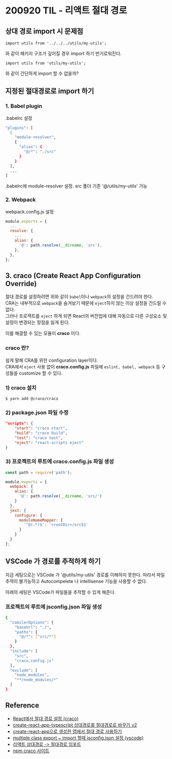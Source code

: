 # 200920 TIL - 리액트 절대 경로

## 상대 경로 import 시 문제점

`import utils from '../../../utils/my-utils';`

와 같이 패키지 구조가 깊어질 경우 import 하기 번거로워진다.

`import utils from 'utils/my-utils';`

와 같이 간단하게 import 할 수 없을까?

## 지정된 절대경로로 import 하기

### 1. Babel plugin

.babelrc 설정

```bash
"plugins": [
  [
    "module-resolver",
    {
      "alias": {
        "@/*": "./src"
      }
    }
  ],
  ...
]
```

.babelrc에 module-resolver 설정. src 폴더 기준 '@/utils/my-utils' 가능

### 2. Webpack

webpack.config.js 설정

```javascript
module.esports = {
  ...
  resolve: {
    ...
    alias: {
      '@': path.resolve(__dirname, 'src'),
    },
  },
};
```

## 3. craco (Create React App Configuration Override)

절대 경로를 설정하려면 위와 같이 `babel`이나 `webpack`의 설정을 건드려야 한다.  
CRA는 내부적으로 `webpack`을 숨겨놨기 때문에 `eject`하지 않는 이상 설정을 건드릴 수 없다.  
그러나 프로젝트를 `eject` 하게 되면 React의 버전업에 대해 자동으로 다른 구성요소 및 설정이 변경되는 장점을 잃게 된다.

이를 해결할 수 있는 모듈이 **craco** 이다.

### craco 란?

쉽게 말해 CRA를 위한 configuration layer이다.  
CRA에서 `eject` 사용 없이 **craco.config.js** 파일에 `eslint, babel, webpack` 등 구성들을 customize 할 수 있다.

### 1) craco 설치

`$ yarn add @craco/craco`

### 2) package.json 파일 수정

```json
"scripts": {
    "start": "craco start",
    "build": "craco build",
    "test": "craco test",
    "eject": "react-scripts eject"
}
```

### 3) 프로젝트의 루트에 craco.config.js 파일 생성

```javascript
const path = require('path');

module.exports = {
  webpack: {
    alias: {
      '@': path.resolve(__dirname, 'src/')
    }
  },
  jest: {
    configure: {
      moduleNameMapper: {
        '^@(.*)$': '<rootDir>/src$1'
      }
    }
  }
};
```

## VSCode 가 경로를 추적하게 하기

지금 세팅으로는 VSCode 가 '@utils/my-utils' 경로를 이해하지 못한다. 따라서 파일 추적이 불가능하고 Autocompelete 나 intellisense 기능을 사용할 수 없다.  

아래의 세팅은 VSCode가 파일들을 추적할 수 있게 해준다.  

### 프로젝트의 루트에 jsconfig.json 파일 생성

```bash
{
  "comilerOptions": {
    "baseUrl": "./",
    "paths": {
      "@/*": ["src/*"]
    }
  },
  "include": [
    "src",
    "craco.config.js"
  ],
  "exclude": [
    "node_modules",
    "**/node_modules/*"
  ]
}
```

## Reference

- [React에서 절대 경로 설정 (craco)](https://kingso.netlify.app/posts/react-craco/)
- [create-react-app-typescript 상대경로를 절대경로로 바꾸기 v2](https://kod4284.github.io/2020/03/08/CRAT-setting-absolute-path-v2/)
- [create-react-app으로 생성한 앱에서 절대 경로 사용하기](https://7stocks.tistory.com/127)
- [multiple class export ~ import 할때 jsconfig.json 설정 (vscode)](https://m.blog.naver.com/PostView.nhn?blogId=mu_kk&logNo=221545339617&proxyReferer=https:%2F%2Fwww.google.com%2F)
- [리액트 상대경로 -> 절대경로 임포트](https://engineering.huiseoul.com/%EB%A6%AC%EC%95%A1%ED%8A%B8-%EC%83%81%EB%8C%80%EA%B2%BD%EB%A1%9C-%EC%A0%88%EB%8C%80%EA%B2%BD%EB%A1%9C-%EB%B3%80%EA%B2%BD-1485babb5198)
- [npm craco 사이트](https://www.npmjs.com/package/@craco/craco)
